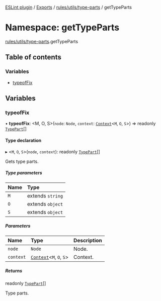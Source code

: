 [ESLint plugin](../index.md) / [Exports](../modules.md) / [rules/utils/type-parts](rules_utils_type_parts.md) / getTypeParts

# Namespace: getTypeParts

[rules/utils/type-parts](rules_utils_type_parts.md).getTypeParts

## Table of contents

### Variables

- [typeofFix](rules_utils_type_parts.getTypeParts.md#typeoffix)

## Variables

### typeofFix

• **typeofFix**: <M, O, S\>(`node`: `Node`, `context`: [`Context`](../interfaces/rules_utils.Context.md)<`M`, `O`, `S`\>) => readonly [`TypePart`](rules_utils_type_parts.md#typepart)[]

#### Type declaration

▸ <`M`, `O`, `S`\>(`node`, `context`): readonly [`TypePart`](rules_utils_type_parts.md#typepart)[]

Gets type parts.

##### Type parameters

| Name | Type |
| :------ | :------ |
| `M` | extends `string` |
| `O` | extends `object` |
| `S` | extends `object` |

##### Parameters

| Name | Type | Description |
| :------ | :------ | :------ |
| `node` | `Node` | Node. |
| `context` | [`Context`](../interfaces/rules_utils.Context.md)<`M`, `O`, `S`\> | Context. |

##### Returns

readonly [`TypePart`](rules_utils_type_parts.md#typepart)[]

Type parts.
